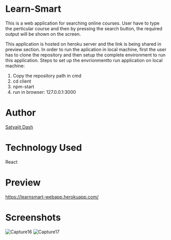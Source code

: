 # Learn-Smart

This is a web application for searching online courses. User have to type the perticular course and then by pressing the search button, the required output will be shown on the screen.

This application is hosted on heroku server and the link is being shared in preview section. In order to run the aplication in local machine, first the user has to clone the repository and then setup the complete environment to run this application.
Steps to set up the envrionmentto run  application on local machine:

1. Copy the repository path in cmd
2. cd client
3. npm-start
4. run in browser: 127.0.0.1:3000

# Author

[Satyajit Dash](https://github.com/satyajitdash61)

# Technology Used

React

# Preview

https://learnsmart-webapp.herokuapp.com/

# Screenshots

![Capture16](https://user-images.githubusercontent.com/32846765/70266683-f9c8c480-17c2-11ea-9c2e-66744ec58695.PNG)
![Capture17](https://user-images.githubusercontent.com/32846765/70266702-04835980-17c3-11ea-8b66-dfd3b5f51418.PNG)

